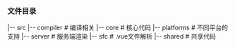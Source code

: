 ### 文件目录

|-- src
    |-- compiler  # 编译相关
    |-- core      # 核心代码
    |-- platforms # 不同平台的支持
    |-- server    # 服务端渲染
    |-- sfc       # .vue文件解析
    |-- shared    # 共享代码